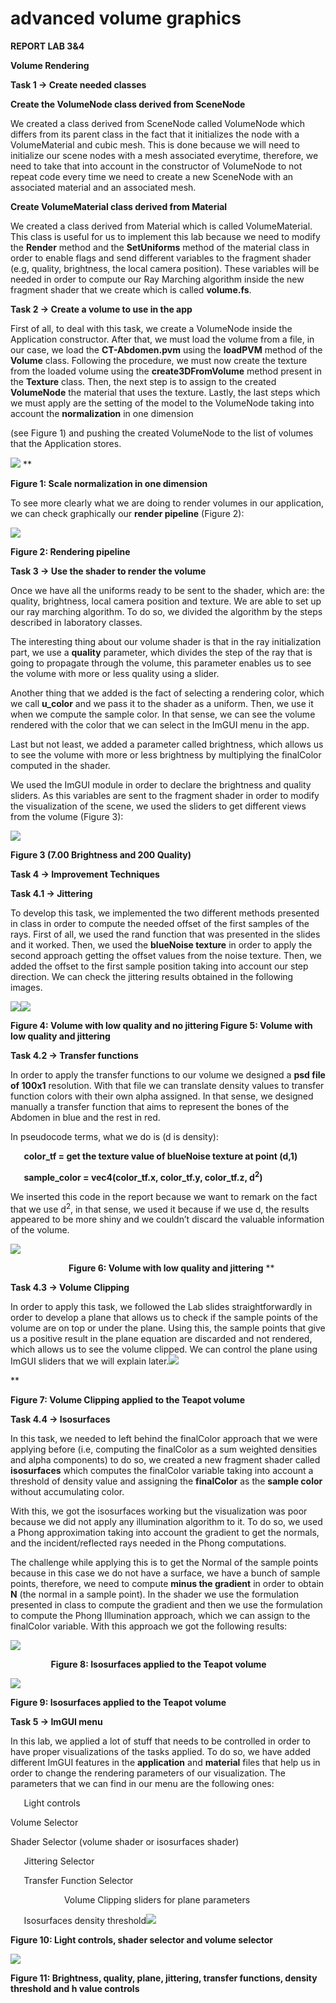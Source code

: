 # advanced volume graphics
 


**REPORT LAB 3&4**

**Volume Rendering**

**Task 1 → Create needed classes**

**Create the VolumeNode class derived from SceneNode**

We created a class derived from SceneNode called VolumeNode which differs from its parent class in the fact that it initializes the node with a VolumeMaterial and cubic mesh. This is done because we will need to initialize our scene nodes with a mesh associated everytime, therefore, we need to take that into account in the constructor of VolumeNode to not repeat code every time we need to create a new SceneNode with an associated material and an associated mesh.

**Create VolumeMaterial class derived from Material**

We created a class derived from Material which is called VolumeMaterial. This class is useful for us to implement this lab because we need to modify the **Render** method and the **SetUniforms** method of the material class in order to enable flags and send different variables to the fragment shader (e.g, quality, brightness, the local camera position). These variables will be needed in order to compute our Ray Marching algorithm inside the new fragment shader that we create which is called **volume.fs**.


**Task 2 → Create a volume to use in the app**

First of all, to deal with this task, we create a VolumeNode inside the Application constructor. After that, we must load the volume from a file, in our case, we load the **CT-Abdomen.pvm** using the **loadPVM** method of the **Volume** class. Following the procedure, we must now create the texture from the loaded volume using the **create3DFromVolume** method present in the **Texture** class. Then, the next step is to assign to the created **VolumeNode** the material that uses the texture. Lastly, the last steps which we must apply are the setting of the model to the VolumeNode taking into account the **normalization** in one dimension 

(see Figure 1)  and pushing the created VolumeNode to the list of volumes that the Application stores. 

![](Aspose.Words.5ba4161d-974f-427e-9313-b00db1bb7615.002.png)
**



**Figure 1: Scale normalization in one dimension**



To see more clearly what we are doing to render volumes in our application, we can check graphically our **render pipeline** (Figure 2):

![](Aspose.Words.5ba4161d-974f-427e-9313-b00db1bb7615.003.png)















**Figure 2: Rendering pipeline**


**Task 3 → Use the shader to render the volume**

Once we have all the uniforms ready to be sent to the shader, which are: the quality, brightness, local camera position and texture. We are able to set up our ray marching algorithm. To do so, we divided the algorithm by the steps described in laboratory classes.

The interesting thing about our volume shader is that in the ray initialization part, we use a **quality** parameter, which divides the step of the ray that is going to propagate through the volume, this parameter enables us to see the volume with more or less quality using a slider.

Another thing that we added is the fact of selecting a rendering color, which we call **u\_color** and we pass it to the shader as a uniform. Then, we use it when we compute the sample color. In that sense, we can see the volume rendered with the color that we can select in the ImGUI menu in the app.

Last but not least, we added a parameter called brightness, which allows us to see the volume with more or less brightness by multiplying the finalColor computed in the shader.




We used the ImGUI module in order to declare the brightness and quality sliders. As this variables are sent to the fragment shader in order to modify the visualization of the scene, we used the sliders to get different views from the volume (Figure 3):

![](Aspose.Words.5ba4161d-974f-427e-9313-b00db1bb7615.004.png)















**Figure 3 (7.00 Brightness and 200 Quality)**


**Task 4 → Improvement Techniques**

**Task 4.1 → Jittering**

To develop this task, we implemented the two different methods presented in class in order to compute the needed offset of the first samples of the rays. First of all, we used the rand function that was presented in the slides and it worked. Then, we used the **blueNoise texture** in order to apply the second approach getting the offset values from the noise texture. Then, we added the offset to the first sample position taking into account our step direction. We can check the jittering results obtained in the following images.

![](Aspose.Words.5ba4161d-974f-427e-9313-b00db1bb7615.005.png)![](Aspose.Words.5ba4161d-974f-427e-9313-b00db1bb7615.006.png)









**Figure 4: Volume with low quality and no jittering		      Figure 5: Volume with low quality and jittering**


**Task 4.2 → Transfer functions**

In order to apply the transfer functions to our volume we designed a **psd file of 100x1** resolution. With that file we can translate density values to transfer function colors with their own alpha assigned. In that sense, we designed manually a transfer function that aims to represent the bones of the Abdomen in blue and the rest in red.

In pseudocode terms, what we do is (d is density):



`	`**color\_tf = get the texture value of blueNoise texture at point (d,1)**

`	`<b>sample_color = vec4(color_tf.x, color_tf.y, color_tf.z, d<sup>2</sup>)</b>

We inserted this code in the report because we want to remark on the fact that we use d<sup>2</sup>, in that sense, we used it because if we use d, the results appeared to be more shiny and we couldn’t discard the valuable information of the volume.

![](Aspose.Words.5ba4161d-974f-427e-9313-b00db1bb7615.007.png)











`             `**Figure 6: Volume with low quality and jittering**
**


**Task 4.3 → Volume Clipping**

In order to apply this task, we followed the Lab slides straightforwardly in order to develop a plane that allows us to check if the sample points of the volume are on top or under the plane. Using this, the sample points that give us a positive result in the plane equation are discarded and not rendered, which allows us to see the volume clipped. We can control the plane using ImGUI sliders that we will explain later.![](Aspose.Words.5ba4161d-974f-427e-9313-b00db1bb7615.008.png)


**	 

**Figure 7: Volume Clipping applied to the Teapot volume**




**Task 4.4 → Isosurfaces**

In this task, we needed to left behind the finalColor approach that we were applying before (i.e, computing the finalColor as a sum weighted densities and alpha components) to do so, we created a new fragment shader called **isosurfaces** which computes the finalColor variable taking into account a threshold of density value and assigning the **finalColor** as the **sample color** without accumulating color. 

With this, we got the isosurfaces working but the visualization was poor because we did not apply any illumination algorithm to it. To do so, we used a Phong approximation taking into account the gradient to get the normals, and the incident/reflected rays needed in the Phong computations.

The challenge while applying this is to get the Normal of the sample points because in this case we do not have a surface, we have a bunch of sample points, therefore, we need to compute **minus the gradient** in order to obtain **N** (the normal in a sample point). In the shader we use the formulation presented in class to compute the gradient and then we use the formulation to compute the Phong Illumination approach, which we can assign to the finalColor variable. With this approach we got the following results:

![](Aspose.Words.5ba4161d-974f-427e-9313-b00db1bb7615.009.png)









`         `**Figure 8: Isosurfaces applied to the Teapot volume**

![](Aspose.Words.5ba4161d-974f-427e-9313-b00db1bb7615.010.png)











**Figure 9: Isosurfaces applied to the Teapot volume**

**Task 5 → ImGUI menu** 

In this lab, we applied a lot of stuff that needs to be controlled in order to have proper visualizations of the tasks applied. To do so, we have added different ImGUI features in the **application** and **material** files that help us in order to change the rendering parameters of our visualization. The parameters that we can find in our menu are the following ones:

`	`Light controls

Volume Selector

Shader Selector (volume shader or isosurfaces shader)

`	`Jittering Selector

`	`Transfer Function Selector

`            `Volume Clipping sliders for plane parameters

`	`Isosurfaces density threshold![](Aspose.Words.5ba4161d-974f-427e-9313-b00db1bb7615.011.png)







**Figure 10: Light controls, shader selector and volume selector**

![](Aspose.Words.5ba4161d-974f-427e-9313-b00db1bb7615.012.png)





**Figure 11: Brightness, quality, plane, jittering, transfer functions, density threshold and h value controls**


